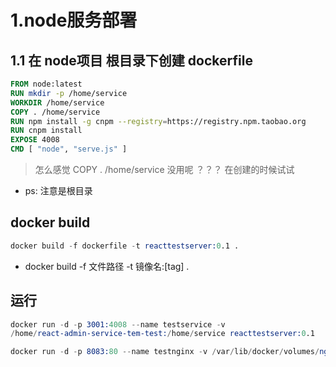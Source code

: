 # 1.node服务部署

## 1.1 在 node项目 根目录下创建 dockerfile

```dockerfile
FROM node:latest
RUN mkdir -p /home/service
WORKDIR /home/service
COPY . /home/service
RUN npm install -g cnpm --registry=https://registry.npm.taobao.org
RUN cnpm install
EXPOSE 4008
CMD [ "node", "serve.js" ]
```

> 怎么感觉 COPY . /home/service 没用呢 ？？？ 在创建的时候试试

* ps: 注意是根目录

## docker build

```s
docker build -f dockerfile -t reacttestserver:0.1 .
```

* docker build -f 文件路径 -t 镜像名:[tag] .

## 运行

```s
docker run -d -p 3001:4008 --name testservice -v 
/home/react-admin-service-tem-test:/home/service reacttestserver:0.1
```

```s
docker run -d -p 8083:80 --name testnginx -v /var/lib/docker/volumes/nginx01:/html nginx
```